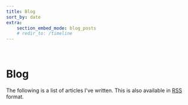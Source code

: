 ```yaml
---
title: Blog
sort_by: date
extra:
    section_embed_mode: blog_posts
    # redir_to: /timeline
---
```


<br>

# Blog

The following is a list of articles I've written. This is also available in [RSS](/rss.xml) format.